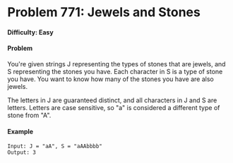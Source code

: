 # Problem 771: Jewels and Stones


#### Difficulty: Easy

#### Problem

You're given strings J representing the types of stones that are jewels, and S representing the stones you have.  Each character in S is a type of stone you have.  You want to know how many of the stones you have are also jewels.

The letters in J are guaranteed distinct, and all characters in J and S are letters. Letters are case sensitive, so "a" is considered a different type of stone from "A".

#### Example

```
Input: J = "aA", S = "aAAbbbb"
Output: 3
```
